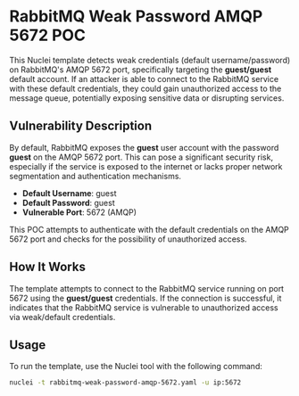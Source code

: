# RabbitMQ Weak Password AMQP 5672 POC

This Nuclei template detects weak credentials (default username/password) on RabbitMQ's AMQP 5672 port, specifically targeting the **guest/guest** default account. If an attacker is able to connect to the RabbitMQ service with these default credentials, they could gain unauthorized access to the message queue, potentially exposing sensitive data or disrupting services.

## Vulnerability Description

By default, RabbitMQ exposes the **guest** user account with the password **guest** on the AMQP 5672 port. This can pose a significant security risk, especially if the service is exposed to the internet or lacks proper network segmentation and authentication mechanisms.

- **Default Username**: guest
- **Default Password**: guest
- **Vulnerable Port**: 5672 (AMQP)

This POC attempts to authenticate with the default credentials on the AMQP 5672 port and checks for the possibility of unauthorized access.

## How It Works

The template attempts to connect to the RabbitMQ service running on port 5672 using the **guest/guest** credentials. If the connection is successful, it indicates that the RabbitMQ service is vulnerable to unauthorized access via weak/default credentials.

## Usage

To run the template, use the Nuclei tool with the following command:

```bash
nuclei -t rabbitmq-weak-password-amqp-5672.yaml -u ip:5672
